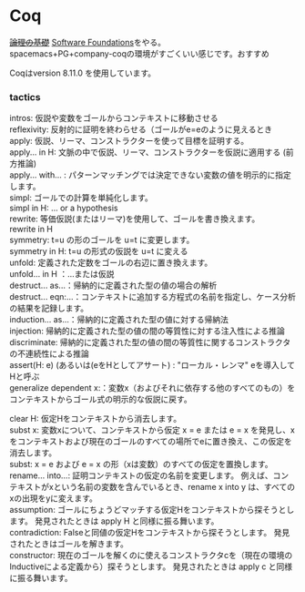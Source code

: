 # Coq
~~[論理の基礎](https://www.chiguri.info/sfja/lf/)~~ [Software Foundations](https://www.chiguri.info/sfja/index.html)をやる。  
spacemacs+PG+company-coqの環境がすごくいい感じです。おすすめ  

Coqはversion 8.11.0 を使用しています。  

### tactics
intros: 仮説や変数をゴールからコンテキストに移動させる  
reflexivity: 反射的に証明を終わらせる（ゴールがe=eのように見えるとき  
apply: 仮説、リーマ、コンストラクターを使って目標を証明する。  
apply... in H: 文脈の中で仮説、リーマ、コンストラクターを仮説に適用する (前方推論)  
apply... with... : パターンマッチングでは決定できない変数の値を明示的に指定します。  
simpl: ゴールでの計算を単純化します。  
simpl in H: ... or a hypothesis  
rewrite: 等価仮説(またはリーマ)を使用して、ゴールを書き換えます。  
rewrite in H  
symmetry: t=u の形のゴールを u=t に変更します。  
symmetry in H: t=u の形式の仮説を u=t に変える  
unfold: 定義された定数をゴールの右辺に置き換えます。  
unfold... in H ：...または仮説  
destruct... as...：帰納的に定義された型の値の場合の解析  
destruct... eqn:...：コンテキストに追加する方程式の名前を指定し、ケース分析の結果を記録します。  
induction... as...：帰納的に定義された型の値に対する帰納法  
injection: 帰納的に定義された型の値の間の等質性に対する注入性による推論  
discriminate: 帰納的に定義された型の値の間の等質性に関するコンストラクタの不連続性による推論  
assert(H: e) (あるいは(eをHとしてアサート) : "ローカル・レンマ" eを導入してHと呼ぶ  
generalize dependent x:：変数x（およびそれに依存する他のすべてのもの）をコンテキストからゴール式の明示的な仮説に戻す。  


clear H: 仮定Hをコンテキストから消去します。  
subst x: 変数xについて、コンテキストから仮定 x = e または e = x を発見し、xをコンテキストおよび現在のゴールのすべての場所でeに置き換え、この仮定を消去します。  
subst: x = e および e = x の形（xは変数）のすべての仮定を置換します。  
rename... into...: 証明コンテキストの仮定の名前を変更します。 例えば、コンテキストがxという名前の変数を含んでいるとき、rename x into y は、すべてのxの出現をyに変えます。  
assumption: ゴールにちょうどマッチする仮定Hをコンテキストから探そうとします。 発見されたときは apply H と同様に振る舞います。   
contradiction: Falseと同値の仮定Hをコンテキストから探そうとします。 発見されたときはゴールを解きます。  
constructor: 現在のゴールを解くのに使えるコンストラクタcを（現在の環境のInductiveによる定義から）探そうとします。 発見されたときは apply c と同様に振る舞います。  
